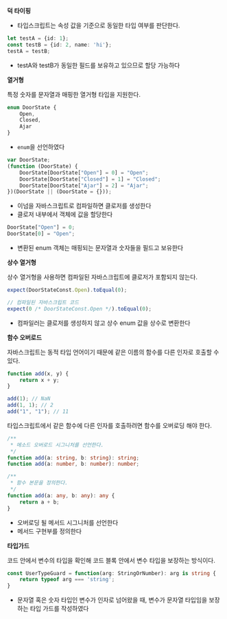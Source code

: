 **덕 타이핑**
- 타입스크립트는 속성 값을 기준으로 동일한 타입 여부를 판단한다.

```typescript
let testA = {id: 1};
const testB = {id: 2, name: 'hi'};
testA = testB;
```
- testA와 testB가 동일한 필드를 보유하고 있으므로 할당 가능하다

**열거형**

특정 숫자를 문자열과 매핑한 열거형 타입을 지원한다.

```typescript
enum DoorState {
    Open,
    Closed,
    Ajar
}
```
- `enum`을 선언하였다

```javascript
var DoorState;
(function (DoorState) {
    DoorState[DoorState["Open"] = 0] = "Open";
    DoorState[DoorState["Closed"] = 1] = "Closed";
    DoorState[DoorState["Ajar"] = 2] = "Ajar";
})(DoorState || (DoorState = {}));
```
- 이넘을 자바스크립트로 컴파일하면 클로저를 생성한다
- 클로저 내부에서 객체에 값을 할당한다

```javascript
DoorState["Open"] = 0;
DoorState[0] = "Open";
```
- 변환된 enum 객체는 매핑되는 문자열과 숫자들을 필드고 보유한다

**상수 열거형**

상수 열거형을 사용하면 컴파일된 자바스크립트에 클로저가 포함되지 않는다.

```javascript
expect(DoorStateConst.Open).toEqual(0);

// 컴파일된 자바스크립트 코드
expect(0 /* DoorStateConst.Open */).toEqual(0);
```
- 컴파일러는 클로저를 생성하지 않고 상수 enum 값을 상수로 변환한다

**함수 오버로드**

자바스크립트는 동적 타입 언어이기 때문에 같은 이름의 함수를 다른 인자로 호출할 수 있다.
```javascript
function add(x, y) {
    return x + y;
}

add(1); // NaN
add(1, 1); // 2
add("1", "1"); // 11
```

타입스크립트에서 같은 함수에 다른 인자를 호출하려면 함수를 오버로딩 해야 한다.

```typescript
/**
 * 메소드 오버로드 시그니처를 선언한다.
 */
function add(a: string, b: string): string;
function add(a: number, b: number): number;

/**
 * 함수 본문을 정의한다.
 */
function add(a: any, b: any): any {
    return a + b;
}
```
- 오버로딩 될 메서드 시그니처를 선언한다
- 메서드 구현부를 정의한다

**타입가드**

코드 안에서 변수의 타입을 확인해 코드 블록 안에서 변수 타입을 보장하는 방식이다.

```typescript
const UserTypeGuard = function(arg: StringOrNumber): arg is string {
    return typeof arg === 'string';
}
```
- 문자열 혹은 숫자 타입인 변수가 인자로 넘어왔을 때, 변수가 문자열 타입임을 보장하는 타입 가드를 작성하였다
